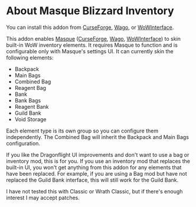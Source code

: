 # About Masque Blizzard Inventory

You can install this addon from [CurseForge](https://www.curseforge.com/wow/addons/masque-blizz-inventory "CurseForge"), [Wago](https://addons.wago.io/addons/masqueblizzinv), or [WoWInterface](https://www.wowinterface.com/downloads/info26503-MasqueBlizzardInventory.html).

This addon enables [Masque](https://github.com/SFX-WoW/Masque) ([CurseForge](https://www.curseforge.com/wow/addons/masque), [Wago](https://addons.wago.io/addons/masque), [WoWInterface](https://www.wowinterface.com/downloads/info12097-Masque.html)) to skin built-in WoW inventory elements.  It requires Masque to function and is configurable only with Masque's settings UI.  It can currently skin the following elements:

* Backpack
* Main Bags
* Combined Bag
* Reagent Bag
* Bank
* Bank Bags
* Reagent Bank
* Guild Bank
* Void Storage

Each element type is its own group so you can configure them independently.  The Combined Bag will inherit the Backpack and Main Bags configuration.

If you like the Dragonflight UI improvements and don't want to use a bag or inventory mod, this is for you.  If you use an inventory mod that replaces the built-in UI, you won't get anything from this addon for any elements that have been replaced.  For example, if you are using a Bag mod but have not replaced the Guild Bank interface, this will still work for the Guild Bank.

I have not tested this with Classic or Wrath Classic, but if there's enough interest I may accept patches.
